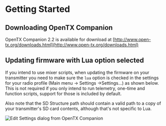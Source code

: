 # Getting Started

## Downloading OpenTX Companion

OpenTX Companion 2.2 is available for download at [http://www.open-tx.org/downloads.html](http://www.open-tx.org/downloads.html)

## Updating firmware with Lua option selected

If you intend to use mixer scripts, when updating the firmware on your transmitter you need to make sure the `lua` option is checked in the settings for your radio profile \(Main menu -&gt; Settings -&gt;Settings...\) as shown below. This is not required if you only intend to run telemetry, one-time and function scripts, support for those is included by default.

Also note that the SD Structure path should contain a valid path to a copy of your transmitter's SD card contents, although that's not specific to Lua.

![Edit Settings dialog from OpenTX Companion](https://github.com/opentx/opentx-2-3-lua-reference-guide/tree/0d355d19f1961b689994cf78b84005864d33f9b5/companion-settings.png)

